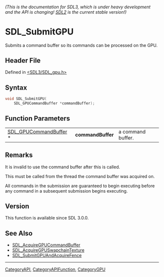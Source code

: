###### (This is the documentation for SDL3, which is under heavy development and the API is changing! [SDL2](https://wiki.libsdl.org/SDL2/) is the current stable version!)
# SDL_SubmitGPU

Submits a command buffer so its commands can be processed on the GPU.

## Header File

Defined in [<SDL3/SDL_gpu.h>](https://github.com/libsdl-org/SDL/blob/main/include/SDL3/SDL_gpu.h)

## Syntax

```c
void SDL_SubmitGPU(
    SDL_GPUCommandBuffer *commandBuffer);
```

## Function Parameters

|                                                |                   |                   |
| ---------------------------------------------- | ----------------- | ----------------- |
| [SDL_GPUCommandBuffer](SDL_GPUCommandBuffer) * | **commandBuffer** | a command buffer. |

## Remarks

It is invalid to use the command buffer after this is called.

This must be called from the thread the command buffer was acquired on.

All commands in the submission are guaranteed to begin executing before any
command in a subsequent submission begins executing.

## Version

This function is available since SDL 3.0.0.

## See Also

- [SDL_AcquireGPUCommandBuffer](SDL_AcquireGPUCommandBuffer)
- [SDL_AcquireGPUSwapchainTexture](SDL_AcquireGPUSwapchainTexture)
- [SDL_SubmitGPUAndAcquireFence](SDL_SubmitGPUAndAcquireFence)

----
[CategoryAPI](CategoryAPI), [CategoryAPIFunction](CategoryAPIFunction), [CategoryGPU](CategoryGPU)

